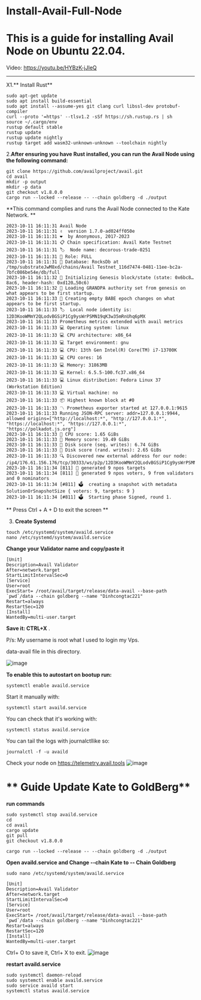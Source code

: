 # Install-Avail-Full-Node
# This is a guide for installing Avail Node on Ubuntu 22.04.
 Video:
 https://youtu.be/HYBzK-jJIeQ

  *** 
X1.** Install Rust**

```
sudo apt-get update
sudo apt install build-essential
sudo apt install --assume-yes git clang curl libssl-dev protobuf-compiler
curl --proto '=https' --tlsv1.2 -sSf https://sh.rustup.rs | sh
source ~/.cargo/env
rustup default stable
rustup update
rustup update nightly
rustup target add wasm32-unknown-unknown --toolchain nightly
```

2.**After ensuring you have Rust installed, you can run the Avail Node using the following command:**

```
git clone https://github.com/availproject/avail.git
cd avail
mkdir -p output
mkdir -p data
git checkout v1.8.0.0
cargo run --locked --release -- --chain goldberg -d ./output
```
**This command complies and runs the Avail Node connected to the Kate Network.
**
```
2023-10-11 16:11:31 Avail Node    
2023-10-11 16:11:31 ✌️  version 1.7.0-ad024ff050e    
2023-10-11 16:11:31 ❤️  by Anonymous, 2017-2023    
2023-10-11 16:11:31 📋 Chain specification: Avail Kate Testnet    
2023-10-11 16:11:31 🏷  Node name: decorous-trade-0251    
2023-10-11 16:11:31 👤 Role: FULL    
2023-10-11 16:11:31 💾 Database: RocksDb at /tmp/substrateJwM8xd/chains/Avail Testnet_116d7474-0481-11ee-bc2a-7bfc086be54e/db/full    
2023-10-11 16:11:32 🔨 Initializing Genesis block/state (state: 0x6bc8…8ac6, header-hash: 0xd120…50c6)    
2023-10-11 16:11:32 👴 Loading GRANDPA authority set from genesis on what appears to be first startup.    
2023-10-11 16:11:33 👶 Creating empty BABE epoch changes on what appears to be first startup.    
2023-10-11 16:11:33 🏷  Local node identity is: 12D3KooWMmY2QLodvBGSiP1Cg9ysWrPSMN19qK3w35mRnUhq6pMX    
2023-10-11 16:11:33 Prometheus metrics extended with avail metrics    
2023-10-11 16:11:33 💻 Operating system: linux    
2023-10-11 16:11:33 💻 CPU architecture: x86_64    
2023-10-11 16:11:33 💻 Target environment: gnu    
2023-10-11 16:11:33 💻 CPU: 13th Gen Intel(R) Core(TM) i7-13700K    
2023-10-11 16:11:33 💻 CPU cores: 16    
2023-10-11 16:11:33 💻 Memory: 31863MB    
2023-10-11 16:11:33 💻 Kernel: 6.5.5-100.fc37.x86_64    
2023-10-11 16:11:33 💻 Linux distribution: Fedora Linux 37 (Workstation Edition)    
2023-10-11 16:11:33 💻 Virtual machine: no    
2023-10-11 16:11:33 📦 Highest known block at #0    
2023-10-11 16:11:33 〽️ Prometheus exporter started at 127.0.0.1:9615    
2023-10-11 16:11:33 Running JSON-RPC server: addr=127.0.0.1:9944, allowed origins=["http://localhost:*", "http://127.0.0.1:*", "https://localhost:*", "https://127.0.0.1:*", "https://polkadot.js.org"]    
2023-10-11 16:11:33 🏁 CPU score: 1.65 GiBs    
2023-10-11 16:11:33 🏁 Memory score: 19.49 GiBs    
2023-10-11 16:11:33 🏁 Disk score (seq. writes): 6.74 GiBs    
2023-10-11 16:11:33 🏁 Disk score (rand. writes): 2.65 GiBs    
2023-10-11 16:11:33 🔍 Discovered new external address for our node: /ip4/176.61.156.176/tcp/30333/ws/p2p/12D3KooWMmY2QLodvBGSiP1Cg9ysWrPSMN19qK3w35mRnUhq6pMX    
2023-10-11 16:11:34 [811] 💸 generated 9 npos targets    
2023-10-11 16:11:34 [811] 💸 generated 9 npos voters, 9 from validators and 0 nominators    
2023-10-11 16:11:34 [#811] 🗳  creating a snapshot with metadata SolutionOrSnapshotSize { voters: 9, targets: 9 }    
2023-10-11 16:11:34 [#811] 🗳  Starting phase Signed, round 1.
```
**
Press Ctrl + A + D to exit the screen
**

3. **Create Systemd**
```
touch /etc/systemd/system/availd.service
nano /etc/systemd/system/availd.service
```

**Change your Validator name and copy/paste it**

```
[Unit] 
Description=Avail Validator
After=network.target
StartLimitIntervalSec=0
[Service] 
User=root 
ExecStart= /root/avail/target/release/data-avail --base-path `pwd`/data --chain goldberg --name "Dinhcongtac221"
Restart=always 
RestartSec=120
[Install] 
WantedBy=multi-user.target

```
**Save it: CTRL+X** .

P/s: My username is root what I used to login my Vps.

 data-avail file in this directory. 

![image](https://github.com/DinhCongTac221/Install-Avail-Full-Node/assets/27664184/1b1a15bb-edbf-44be-ba44-669a2cc90273)



**To enable this to autostart on bootup run:**

```systemctl enable availd.service```

Start it manually with:

```systemctl start availd.service```

You can check that it's working with:

```systemctl status availd.service```

You can tail the logs with journalctllike so:

```journalctl -f -u availd```

Check your node on https://telemetry.avail.tools
![image](https://github.com/DinhCongTac221/Install-Avail-Full-Node/assets/27664184/c70aaf66-ccbc-485e-ae9e-c09674425772)



# ** Guide Update Kate to GoldBerg**
**run commands**
```
sudo systemctl stop availd.service
cd
cd avail
cargo update
git pull
git checkout v1.8.0.0

cargo run --locked --release -- --chain goldberg -d ./output
```
**Open availd.service and Change --chain Kate to -- Chain Goldberg**

```
sudo nano /etc/systemd/system/availd.service
```

```
[Unit] 
Description=Avail Validator
After=network.target
StartLimitIntervalSec=0
[Service] 
User=root 
ExecStart= /root/avail/target/release/data-avail --base-path `pwd`/data --chain goldberg --name "Dinhcongtac221"
Restart=always 
RestartSec=120
[Install] 
WantedBy=multi-user.target

```
Ctrl+ O to save it, Ctrl+ X to exit.
![image](https://github.com/DinhCongTac221/Install-Avail-Full-Node/assets/27664184/0ebe57f8-2e4d-404c-9c69-c33e71a2491e)

**restart availd.service**
```
sudo systemctl daemon-reload
sudo systemctl enable availd.service 
sudo service availd start
systemctl status availd.service
```
